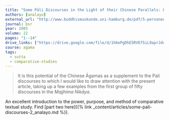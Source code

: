 ```yaml
---
title: "Some Pāli Discourses in the Light of their Chinese Parallels: Part 1"
authors: [analayo]
external_url: "http://www.buddhismuskunde.uni-hamburg.de/pdf/5-personen/analayo/some-pali-dis1.pdf"
journal: bsr
year: 2005
volume: 22
pages: "1--14"
drive_links: ["https://drive.google.com/file/d/1h6ePgDhE5RVEf5iL9aprJdcCPVq25heN/view?usp=drivesdk"]
course: agama
tags:
  - sutta
  - comparative-studies
---
```


>  It is this potential of the Chinese Āgamas as a supplement to the Pali discourses to which I would like to draw attention with the present article, taking up a few examples from the first group of fifty discourses in the *Majjhima Nikāya*.


An excellent introduction to the power, purpose, and method of comparative textual study. Find [part two here]({% link _content/articles/some-pali-discourses-2_analayo.md %}).
